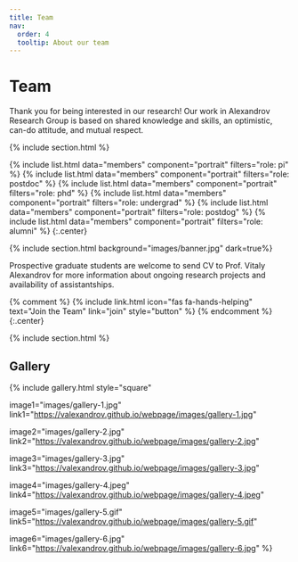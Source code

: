 ```yaml
---
title: Team
nav:
  order: 4
  tooltip: About our team
---
```


# <i class="fas fa-users"></i>Team
Thank you for being interested in our research! Our work in Alexandrov Research Group is based on shared knowledge and skills, an optimistic, can-do attitude, and mutual respect.


{% include section.html %}

{%
  include list.html
  data="members"
  component="portrait"
  filters="role: pi"
%}
{%
  include list.html
  data="members"
  component="portrait"
  filters="role: postdoc"
%}
{%
  include list.html
  data="members"
  component="portrait"
  filters="role: phd"
%}
{%
  include list.html
  data="members"
  component="portrait"
  filters="role: undergrad"
%}
{%
  include list.html
  data="members"
  component="portrait"
  filters="role: postdog"
%}
{%
  include list.html
  data="members"
  component="portrait"
  filters="role: alumni"
%}
{:.center}

{% include section.html background="images/banner.jpg" dark=true%}

Prospective graduate students are welcome to send CV to Prof. Vitaly Alexandrov for more information about ongoing research projects and availability of assistantships. 

{% comment %}
{%
  include link.html
  icon="fas fa-hands-helping"
  text="Join the Team"
  link="join"
  style="button"
%}
{% endcomment %}
{:.center}

{% include section.html %}

## Gallery

{%
  include gallery.html
  style="square"

  image1="images/gallery-1.jpg"
  link1="https://valexandrov.github.io/webpage/images/gallery-1.jpg"

  image2="images/gallery-2.jpg"
  link2="https://valexandrov.github.io/webpage/images/gallery-2.jpg"

  image3="images/gallery-3.jpg"
  link3="https://valexandrov.github.io/webpage/images/gallery-3.jpg"

  image4="images/gallery-4.jpeg"
  link4="https://valexandrov.github.io/webpage/images/gallery-4.jpeg"

  image5="images/gallery-5.gif"
  link5="https://valexandrov.github.io/webpage/images/gallery-5.gif"

  image6="images/gallery-6.jpg"
  link6="https://valexandrov.github.io/webpage/images/gallery-6.jpg"
%}
